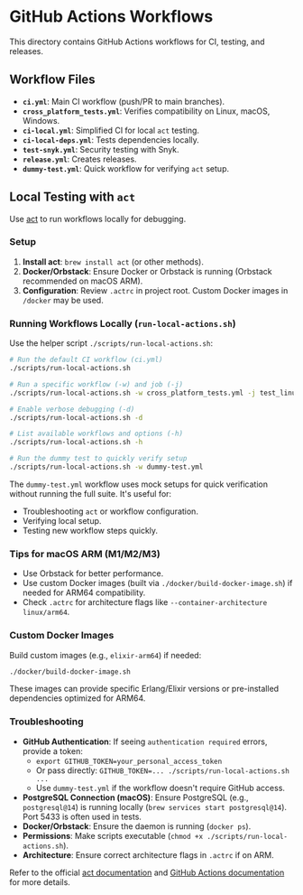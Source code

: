 # GitHub Actions Workflows

This directory contains GitHub Actions workflows for CI, testing, and releases.

## Workflow Files

- **`ci.yml`**: Main CI workflow (push/PR to main branches).
- **`cross_platform_tests.yml`**: Verifies compatibility on Linux, macOS, Windows.
- **`ci-local.yml`**: Simplified CI for local `act` testing.
- **`ci-local-deps.yml`**: Tests dependencies locally.
- **`test-snyk.yml`**: Security testing with Snyk.
- **`release.yml`**: Creates releases.
- **`dummy-test.yml`**: Quick workflow for verifying `act` setup.

## Local Testing with `act`

Use [act](https://github.com/nektos/act) to run workflows locally for debugging.

### Setup

1. **Install act**: `brew install act` (or other methods).
2. **Docker/Orbstack**: Ensure Docker or Orbstack is running (Orbstack recommended on macOS ARM).
3. **Configuration**: Review `.actrc` in project root. Custom Docker images in `/docker` may be used.

### Running Workflows Locally (`run-local-actions.sh`)

Use the helper script `./scripts/run-local-actions.sh`:

```bash
# Run the default CI workflow (ci.yml)
./scripts/run-local-actions.sh

# Run a specific workflow (-w) and job (-j)
./scripts/run-local-actions.sh -w cross_platform_tests.yml -j test_linux

# Enable verbose debugging (-d)
./scripts/run-local-actions.sh -d

# List available workflows and options (-h)
./scripts/run-local-actions.sh -h

# Run the dummy test to quickly verify setup
./scripts/run-local-actions.sh -w dummy-test.yml
```

The `dummy-test.yml` workflow uses mock setups for quick verification without running the full suite. It's useful for:

- Troubleshooting `act` or workflow configuration.
- Verifying local setup.
- Testing new workflow steps quickly.

### Tips for macOS ARM (M1/M2/M3)

- Use Orbstack for better performance.
- Use custom Docker images (built via `./docker/build-docker-image.sh`) if needed for ARM64 compatibility.
- Check `.actrc` for architecture flags like `--container-architecture linux/arm64`.

### Custom Docker Images

Build custom images (e.g., `elixir-arm64`) if needed:

```bash
./docker/build-docker-image.sh
```

These images can provide specific Erlang/Elixir versions or pre-installed dependencies optimized for ARM64.

### Troubleshooting

- **GitHub Authentication**: If seeing `authentication required` errors, provide a token:
  - `export GITHUB_TOKEN=your_personal_access_token`
  - Or pass directly: `GITHUB_TOKEN=... ./scripts/run-local-actions.sh ...`
  - Use `dummy-test.yml` if the workflow doesn't require GitHub access.
- **PostgreSQL Connection (macOS)**: Ensure PostgreSQL (e.g., `postgresql@14`) is running locally (`brew services start postgresql@14`). Port 5433 is often used in tests.
- **Docker/Orbstack**: Ensure the daemon is running (`docker ps`).
- **Permissions**: Make scripts executable (`chmod +x ./scripts/run-local-actions.sh`).
- **Architecture**: Ensure correct architecture flags in `.actrc` if on ARM.

Refer to the official [act documentation](https://github.com/nektos/act) and [GitHub Actions documentation](https://docs.github.com/en/actions) for more details.
